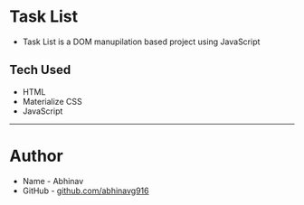 # Task List

- Task List is a DOM manupilation based project using JavaScript

## Tech Used

- HTML
- Materialize CSS
- JavaScript

---

# Author

- Name - Abhinav
- GitHub - [github.com/abhinavg916](https://github.com/abhinavg916)
